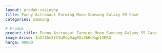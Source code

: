 ```yaml
---
layout: produk-casinghp
title: Funny Astronaut Farming Moon Samsung Galaxy S9 Case
categories: samsung

# Produk
product-title: Funny Astronaut Farming Moon Samsung Galaxy S9 Case
image-drive: 1h5fZbmSYtVuMugDagROz26HdKqp1XRRQ
harga: 90000
---
```

